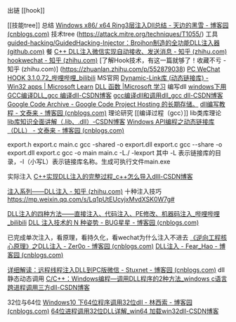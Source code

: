 出链
[[hook]]

[[技能tree]]
总结
[Windows x86/ x64 Ring3层注入Dll总结 - 天边的黑雪 - 博客园 (cnblogs.com)](https://www.cnblogs.com/uAreKongqi/p/6012353.html)
技术tree
(https://attack.mitre.org/techniques/T1055/)
工具
[guided-hacking/GuidedHacking-Injector：Broihon制造的全功能DLL注入器 (github.com)](https://github.com/guided-hacking/GuidedHacking-Injector)
餐
[C++ DLL注入微信实现自动接收、发送消息 - 知乎 (zhihu.com)](https://zhuanlan.zhihu.com/p/413826607#:~:text=C%2B%2B%20DLL%E6%B3%A8%E5%85%A5%E5%BE%AE%E4%BF%A1%E5%AE%9E%E7%8E%B0%E8%87%AA%E5%8A%A8%E6%8E%A5%E6%94%B6%E3%80%81%E5%8F%91%E9%80%81%E6%B6%88%E6%81%AF%201%20%E5%86%99%E4%B8%80%E4%B8%AADLL%20%E8%BF%99%E4%B8%AADLL%E7%9B%B8%E5%BD%93%E4%BA%8E%E6%88%91%E4%BB%AC%E7%9A%84%E9%97%B4%E8%B0%8D%EF%BC%8C%E6%BD%9C%E5%85%A5WX%E5%86%85%E9%83%A8%EF%BC%8C%E7%84%B6%E5%90%8E%E5%92%8C%E5%A4%96%E9%83%A8%E4%B8%BB%E7%A8%8B%E5%BA%8F%E9%80%9A%E4%BF%A1%E8%BF%9B%E8%A1%8C%E7%9B%B8%E5%BA%94%E6%93%8D%E4%BD%9C%E3%80%82%20%E6%89%93%E5%BC%80VS%EF%BC%8C%E5%88%9B%E5%BB%BA%E6%96%B0%E9%A1%B9%E7%9B%AE%EF%BC%8C%E9%80%89%E6%8B%A9%E2%80%9D%E5%8A%A8%E6%80%81%E9%93%BE%E6%8E%A5%E5%BA%93%E2%80%9C%20%E5%88%9B%E5%BB%BA%E4%BA%86%E4%B8%80%E4%B8%AA%E5%90%8D%E4%B8%BADll1%E7%9A%84DLL%EF%BC%8Cdllmain.cpp%E9%87%8C%E6%9C%89vs%E4%B8%BA%E6%88%91%E4%BB%AC%E5%87%86%E5%A4%87%E5%A5%BD%E7%9A%84DLL%E7%A8%8B%E5%BA%8F%E5%85%A5%E5%8F%A3%E3%80%82%20%E6%88%91%E4%BB%AC%E7%9A%84%E6%89%A7%E8%A1%8C%E7%9A%84%E4%BB%A3%E7%A0%81%E8%A6%81%E5%9C%A8DLL_PROCESS_ATTACH%E4%B8%8B%E9%9D%A2%E5%86%99%E3%80%82,%E5%B0%86Value%20Type%E6%94%B9%E6%88%90String%EF%BC%8C%E7%84%B6%E5%90%8E%E8%BE%93%E5%85%A5%E6%88%91%E4%BB%AC%E7%9A%84%E5%BE%AE%E4%BF%A1%E5%8F%B7%EF%BC%8C%E4%B8%80%E5%AE%9A%E8%A6%81%E4%B8%80%E5%AD%97%E7%AC%A6%E4%B8%8D%E5%B7%AE%E3%80%82%20...%204%20Dll1%E5%8F%91%E9%80%81%E6%B6%88%E6%81%AF%E5%87%BD%E6%95%B0%20%E4%B8%8B%E9%9D%A2%E8%BF%99%E7%AF%87%E6%98%AF%E5%8F%91%E9%80%81%E6%B6%88%E6%81%AF%E7%9A%84%E5%88%86%E6%9E%90%E6%95%99%E7%A8%8B%EF%BC%9A%20%E5%8F%82%E8%80%83%20)
[hookwechat - 知乎 (zhihu.com)](https://www.zhihu.com/column/c_1429458786091802624)
[了解Hook技术，有这一篇就够了！收藏不亏 - 知乎 (zhihu.com)]
(https://zhuanlan.zhihu.com/p/552879038)
[PC WeChat HOOK 3.1.0.72_哔哩哔哩_bilibili](https://www.bilibili.com/video/BV1CA411N7EM/?spm_id_from=333.999.0.0)
MS官网
[Dynamic-Link库 (动态链接库) - Win32 apps | Microsoft Learn](https://learn.microsoft.com/zh-cn/windows/win32/dlls/dynamic-link-libraries?redirectedfrom=MSDN)
[DLL 函数 |Microsoft 学习](https://learn.microsoft.com/en-us/previous-versions/aa911372(v=msdn.10))
编写dll
[windows下用GCC编译DLL_gcc 编译dll-CSDN博客](https://blog.csdn.net/Necrolic/article/details/105532270)
[gcc编译dll和调用dll_gcc dll-CSDN博客](https://blog.csdn.net/denglei265/article/details/3889470)
[Google Code Archive - Google Code Project Hosting 的长期存储。](https://code.google.com/archive/p/msys-cn/wikis/Chapter5.wiki)
[dll编写教程 - 文泰来 - 博客园 (cnblogs.com)](https://www.cnblogs.com/xmr183729/p/13307265.html)
理论研究
[[编译过程（gcc）]]
lib类库理论
[lib库知识全面讲解（.lib、.dll）-CSDN博客](https://blog.csdn.net/zxmyoung/article/details/119643260)
[Windows API编程之动态链接库（DLL） - 文泰来 - 博客园 (cnblogs.com)](https://www.cnblogs.com/xmr183729/p/13307153.html)

export.h
export.c
main.c
gcc -shared -o export.dll export.c
gcc --share -o export.dll export.c
gcc -o main main.c -L./ -lexport
其中 -L 表示链接库的目录，-l（小写L）表示链接库名称。生成可执行文件main.exe

实际注入
[C++实现DLL注入的完整过程_c++怎么导入dlll-CSDN博客](https://blog.csdn.net/qq_43851684/article/details/112756311)

[注入系列——DLL注入 - 知乎 (zhihu.com)](https://zhuanlan.zhihu.com/p/40518120)
十种注入技巧
https://mp.weixin.qq.com/s/Lq1pUtEUcyjxMvdXSK0W7g# 

[DLL注入的四种方法——直接注入、代码注入、PE修改、机器码注入_哔哩哔哩_bilibili](https://www.bilibili.com/video/BV12541167mJ/?vd_source=ba9071632abc24d7d277940ea8c3bd3a)
[DLL 注入技术的 N 种姿势 - BUG星星 - 博客园 (cnblogs.com)](https://www.cnblogs.com/bug-czx-520/articles/12810105.html)

已完成单次注入，看原理，看持久化，看wechat为什么注入不进去
[《逆向工程核心原理》之DLL注入 - Zer0o - 博客园 (cnblogs.com)](https://www.cnblogs.com/Zer0o/p/17286597.html)
[DLL注入 - Fear_Hao - 博客园 (cnblogs.com)](https://www.cnblogs.com/guyan/archive/2012/08/08/2627976.html)

[详细解读：远程线程注入DLL到PC版微信 - Stuxnet - 博客园 (cnblogs.com)](https://www.cnblogs.com/codex/p/10849200.html)
dll静态动态调用
[C/C++：Windows编程—调用DLL程序的2种方法_windows c语言跨进程调用三方dll-CSDN博客](https://blog.csdn.net/qq_29542611/article/details/86618902)

32位与64位
[Windows10 下64位程序调用32位dll - 林西索 - 博客园 (cnblogs.com)](https://www.cnblogs.com/linxisuo/p/12982874.html)
[64位进程调用32位DLL详解_win64 加载win32dll-CSDN博客](https://blog.csdn.net/nie2314550441/article/details/49867735)

